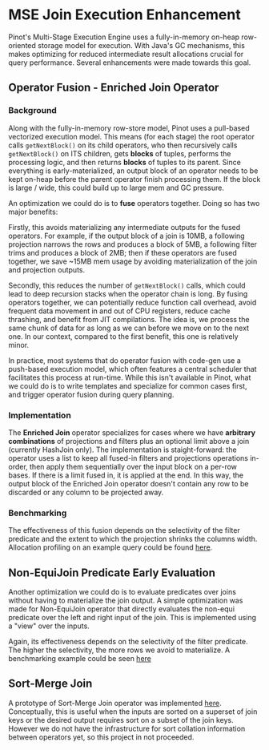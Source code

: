 # MSE Join Execution Enhancement

Pinot's Multi-Stage Execution Engine uses a fully-in-memory on-heap row-oriented storage model for execution. With 
Java's GC mechanisms, this makes optimizing for reduced intermediate result allocations crucial for query performance. 
Several enhancements were made towards this goal.

## Operator Fusion - Enriched Join Operator

### Background

Along with the fully-in-memory row-store model, Pinot uses a pull-based vectorized execution model. 
This means (for each stage) the root operator calls `getNextBlock()` on its child operators, 
who then recursively calls `getNextBlock()` on ITS children, gets **blocks** of tuples, performs the processing logic, 
and then returns **blocks** of tuples to its parent. Since everything is early-materialized, an output block of an 
operator needs to be kept on-heap before the parent operator finish processing them. If the block is large / wide, 
this could build up to large mem and GC pressure.

An optimization we could do is to **fuse** operators together. Doing so has two major benefits:

Firstly, this avoids materializing any intermediate outputs for the fused operators. For example, if the output block of a join
is 10MB, a following projection narrows the rows and produces a block of 5MB, a following filter trims and produces a block of 2MB; 
then if these operators are fused together, we save ~15MB mem usage by avoiding materialization of the join and projection outputs.

Secondly, this reduces the number of `getNextBlock()` calls, which could lead to deep recursion stacks when the operator chain is long.
By fusing operators together, we can potentially reduce function call overhead, avoid frequent data movement in and out of CPU registers, 
reduce cache thrashing, and benefit from JIT compilations. The idea is, we process the same chunk of data for as long as we can 
before we move on to the next one. In our context, compared to the first benefit, this one is relatively minor.

In practice, most systems that do operator fusion with code-gen use a push-based execution model, which often features a central 
scheduler that facilitates this process at run-time. While this isn't available in Pinot, what we could do is to write templates and 
specialize for common cases first, and trigger operator fusion during query planning.

### Implementation

The **Enriched Join** operator specializes for cases where we have **arbitrary combinations** of projections and filters plus an optional limit above
a join (currently HashJoin only). The implementation is staight-forward: the operator uses a list to keep all fused-in filters and projections 
operations in-order, then apply them sequentially over the input block on a per-row bases. If there is a limit fused in, it is applied at the end. 
In this way, the output block of the Enriched Join operator doesn't contain any row to be discarded or any column to be projected away.

### Benchmarking

The effectiveness of this fusion depends on the selectivity of the filter predicate and the extent to which the projection shrinks the 
columns width. Allocation profiling on an example query could be found [here](https://github.com/apache/pinot/pull/16123).

## Non-EquiJoin Predicate Early Evaluation

Another optimization we could do is to evaluate predicates over joins without having to materialize the join output. A simple optimization was made 
for Non-EquiJoin operator that directly evaluates the non-equi predicate over the left and right input of the join. This is implemented using a "view" 
over the inputs.

Again, its effectiveness depends on the selectivity of the filter predicate. The higher the selectivity, the more rows we avoid to materialize. 
A benchmarking example could be seen [here](https://github.com/apache/pinot/pull/16152)

## Sort-Merge Join

A prototype of Sort-Merge Join operator was implemented [here](https://github.com/apache/pinot/pull/16213). Conceptually, this is useful when the inputs are 
sorted on a superset of join keys or the desired output requires sort on a subset of the join keys. However we do not have the infrastructure for sort collation 
information between operators yet, so this project in not proceeded.


